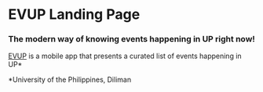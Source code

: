 # EVUP Landing Page

### The modern way of knowing events happening in UP right now!

[EVUP](//evup.updevcamp.com) is a mobile app that presents a curated list of events happening in UP*

*University of the Philippines, Diliman
